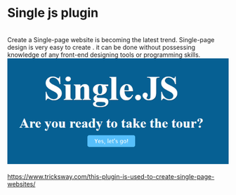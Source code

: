 # Single js plugin
<br>
Create  a Single-page website is becoming the latest trend.  Single-page  design is  very easy to create . it can be done without possessing knowledge of any front-end designing tools or  programming skills.
<br>
<img src="single.gif">
<br><br>
<a href="https://www.tricksway.com/this-plugin-is-used-to-create-single-page-websites/"> https://www.tricksway.com/this-plugin-is-used-to-create-single-page-websites/ </a>